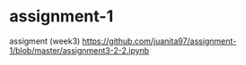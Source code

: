 # assignment-1

assigment (week3) https://github.com/juanita97/assignment-1/blob/master/assignment3-2-2.ipynb

